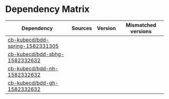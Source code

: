 # Dependency Matrix

Dependency | Sources | Version | Mismatched versions
---------- | ------- | ------- | -------------------
[cb-kubecd/bdd-spring-1582331305](https://github.com/cb-kubecd/bdd-spring-1582331305.git) |  | []() | 
[cb-kubecd/bdd-sbhg-1582332632](https://github.com/cb-kubecd/bdd-sbhg-1582332632.git) |  | []() | 
[cb-kubecd/bdd-nh-1582332632](https://github.com/cb-kubecd/bdd-nh-1582332632.git) |  | []() | 
[cb-kubecd/bdd-gh-1582332632](https://github.com/cb-kubecd/bdd-gh-1582332632.git) |  | []() | 
